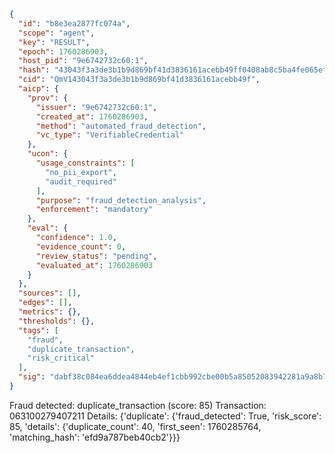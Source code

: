 ```json
{
  "id": "b8e3ea2877fc074a",
  "scope": "agent",
  "key": "RESULT",
  "epoch": 1760286903,
  "host_pid": "9e6742732c60:1",
  "hash": "43043f3a3de3b1b9d869bf41d3836161acebb49ff0408ab8c5ba4fe065ef335e",
  "cid": "QmV143043f3a3de3b1b9d869bf41d3836161acebb49f",
  "aicp": {
    "prov": {
      "issuer": "9e6742732c60:1",
      "created_at": 1760286903,
      "method": "automated_fraud_detection",
      "vc_type": "VerifiableCredential"
    },
    "ucon": {
      "usage_constraints": [
        "no_pii_export",
        "audit_required"
      ],
      "purpose": "fraud_detection_analysis",
      "enforcement": "mandatory"
    },
    "eval": {
      "confidence": 1.0,
      "evidence_count": 0,
      "review_status": "pending",
      "evaluated_at": 1760286903
    }
  },
  "sources": [],
  "edges": [],
  "metrics": {},
  "thresholds": {},
  "tags": [
    "fraud",
    "duplicate_transaction",
    "risk_critical"
  ],
  "sig": "dabf38c084ea6ddea4844eb4ef1cbb992cbe00b5a85052083942281a9a8b7730"
}
```

Fraud detected: duplicate_transaction (score: 85)
Transaction: 063100279407211
Details: {'duplicate': {'fraud_detected': True, 'risk_score': 85, 'details': {'duplicate_count': 40, 'first_seen': 1760285764, 'matching_hash': 'efd9a787beb40cb2'}}}